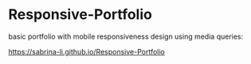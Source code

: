 # Responsive-Portfolio
basic portfolio with mobile responsiveness design using media queries:

https://sabrina-li.github.io/Responsive-Portfolio
